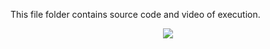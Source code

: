 This file folder contains source code and video of execution.
<p align="center">
  <img src="./gestureflowgif.gif">
</p>
